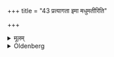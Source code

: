 +++
title = "43 प्रत्यागता इमा मधुमतीरिति"

+++

<details><summary>मूलम्</summary>

प्रत्यागता इमा मधुमतीरिति ४३
</details>

<details><summary>Oldenberg</summary>

46. When they have come back, (he should recite the Mantra), 'These which are rich in sweet' (l.l. 2).
</details>
